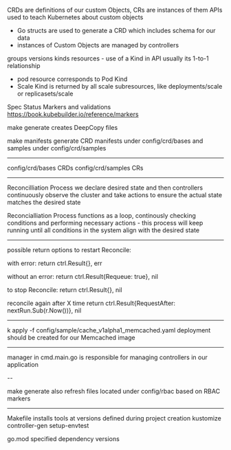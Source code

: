 CRDs are definitions of our custom Objects,
CRs are instances of them
APIs used to teach Kubernetes about custom objects

* Go structs are used to generate a CRD which includes schema for our data
* instances of Custom Objects are managed by controllers


groups
versions
kinds
resources - use of a Kind in API
usually its 1-to-1 relationship

* pod resource corresponds to Pod Kind
* Scale Kind is returned by all scale subresources, like deployments/scale or replicasets/scale


Spec
Status
Markers and validations
https://book.kubebuilder.io/reference/markers


make generate
creates DeepCopy files

make manifests
generate CRD manifests under config/crd/bases
and samples under config/crd/samples

---

config/crd/bases CRDs
config/crd/samples CRs

---

Reconcilliation Process
we declare desired state and then controllers continuously observe the cluster and take actions to ensure the actual state matches the desired state

Reconcialliation Process functions as a loop, continously checking conditions and performing necessary actions - this process will keep running until all conditions in the system align with the desired state

---

possible return options to restart Reconcile:

with error:
return ctrl.Result{}, err

without an error:
return ctrl.Result{Requeue: true}, nil

to stop Reconcile:
return ctrl.Result{}, nil

reconcile again after X time
return ctrl.Result{RequestAfter: nextRun.Sub(r.Now())}, nil

---

k apply -f config/sample/cache_v1alpha1_memcached.yaml
deployment should be created for our Memcached image

---

manager in cmd.main.go is responsible for managing controllers in our application

--

make generate also refresh files located under config/rbac
based on RBAC markers

---

Makefile installs tools at versions defined during project creation
kustomize
controller-gen
setup-envtest

go.mod specified dependency versions


